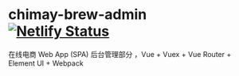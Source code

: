 # chimay-brew-admin&emsp;[![Netlify Status](https://api.netlify.com/api/v1/badges/aec81076-825b-4f0f-a3d2-9b6846ea4db8/deploy-status)](https://app.netlify.com/sites/chimay-brew-admin/deploys)



在线电商 Web App (SPA) 后台管理部分 ，Vue + Vuex + Vue Router + Element UI + Webpack

